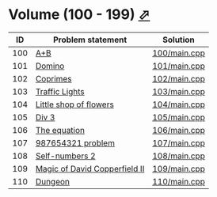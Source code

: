 # Volume (100 - 199) [⬀](http://acm.sgu.ru/problemset.php?contest=0&volume=1)



| ID  | Problem statement                                                                    | Solution                     |
|-----|--------------------------------------------------------------------------------------|------------------------------|
| 100 | [A+B](http://acm.sgu.ru/problem.php?contest=0&problem=100)                           | [100/main.cpp](100/main.cpp) |
| 101 | [Domino](http://acm.sgu.ru/problem.php?contest=0&problem=101)                        | [101/main.cpp](101/main.cpp) |
| 102 | [Coprimes](http://acm.sgu.ru/problem.php?contest=0&problem=102)                      | [102/main.cpp](102/main.cpp) |
| 103 | [Traffic Lights](http://acm.sgu.ru/problem.php?contest=0&problem=103)                | [103/main.cpp](103/main.cpp) |
| 104 | [Little shop of flowers](http://acm.sgu.ru/problem.php?contest=0&problem=104)        | [104/main.cpp](104/main.cpp) |
| 105 | [Div 3](http://acm.sgu.ru/problem.php?contest=0&problem=105)                         | [105/main.cpp](105/main.cpp) |
| 106 | [The equation](http://acm.sgu.ru/problem.php?contest=0&problem=106)                  | [106/main.cpp](106/main.cpp) |
| 107 | [987654321 problem](http://acm.sgu.ru/problem.php?contest=0&problem=107)             | [107/main.cpp](107/main.cpp) |
| 108 | [Self-numbers 2](http://acm.sgu.ru/problem.php?contest=0&problem=108)                | [108/main.cpp](108/main.cpp) |
| 109 | [Magic of David Copperfield II](http://acm.sgu.ru/problem.php?contest=0&problem=109) | [109/main.cpp](109/main.cpp) |
| 110 | [Dungeon](http://acm.sgu.ru/problem.php?contest=0&problem=110)                       | [110/main.cpp](110/main.cpp) |

